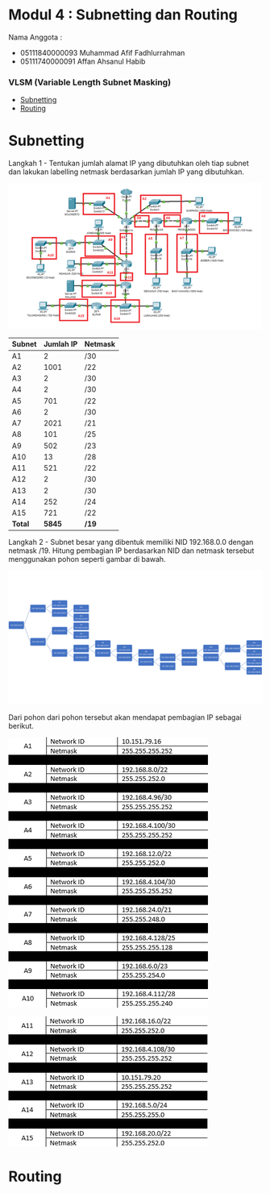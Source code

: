 # Modul 4 : Subnetting dan Routing

Nama Anggota :
- 05111840000093 Muhammad Afif Fadhlurrahman
- 05111740000091 Affan Ahsanul Habib

###  VLSM (Variable Length Subnet Masking)
- [Subnetting](#subnetting)
- [Routing](#routing)

# Subnetting

Langkah 1 - Tentukan jumlah alamat IP yang dibutuhkan oleh tiap subnet dan lakukan labelling netmask berdasarkan jumlah IP yang dibutuhkan.

![vlsm](/pic/vlsm.png)

| Subnet | Jumlah IP | Netmask |
| --- | --- | --- |
| A1 | 2 | /30 |
| A2 | 1001 | /22 |
| A3 | 2 | /30 |
| A4 | 2 | /30 |
| A5 | 701 | /22 |
| A6 | 2 | /30 |
| A7 | 2021 | /21 |
| A8 | 101 | /25 |
| A9 | 502 | /23 |
| A10 | 13 | /28 |
| A11 | 521 | /22 |
| A12 | 2 | /30 |
| A13 | 2 | /30 |
| A14 | 252 | /24 |
| A15 | 721 | /22 |
| **Total** | **5845** | **/19** |

Langkah 2 - Subnet besar yang dibentuk memiliki NID 192.168.0.0 dengan netmask /19. Hitung pembagian IP berdasarkan NID dan netmask tersebut menggunakan pohon seperti gambar di bawah.

![tree vlsm](/pic/tree.png)

Dari pohon dari pohon tersebut akan mendapat pembagian IP sebagai berikut.

![perhitungan a1-a10](/pic/hitung-a1-a10.png)

![perhitung-a11-a15](/pic/hitung-a11-a15.png)


# Routing
